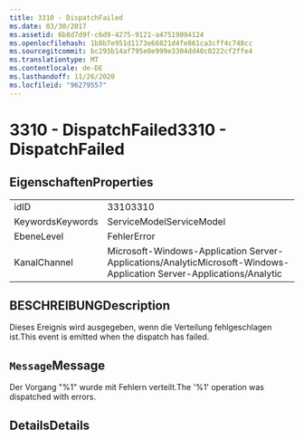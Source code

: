 ```yaml
---
title: 3310 - DispatchFailed
ms.date: 03/30/2017
ms.assetid: 6b8d7d9f-c6d9-4275-9121-a47519094124
ms.openlocfilehash: 1b8b7e951d1173e66821d4fe861ca3cff4c748cc
ms.sourcegitcommit: bc293b14af795e0e999e3304dd40c0222cf2ffe4
ms.translationtype: MT
ms.contentlocale: de-DE
ms.lasthandoff: 11/26/2020
ms.locfileid: "96279557"
---
```

# <a name="3310---dispatchfailed"></a><span data-ttu-id="314ee-102">3310 - DispatchFailed</span><span class="sxs-lookup"><span data-stu-id="314ee-102">3310 - DispatchFailed</span></span>

## <a name="properties"></a><span data-ttu-id="314ee-103">Eigenschaften</span><span class="sxs-lookup"><span data-stu-id="314ee-103">Properties</span></span>  
  
|||  
|-|-|  
|<span data-ttu-id="314ee-104">id</span><span class="sxs-lookup"><span data-stu-id="314ee-104">ID</span></span>|<span data-ttu-id="314ee-105">3310</span><span class="sxs-lookup"><span data-stu-id="314ee-105">3310</span></span>|  
|<span data-ttu-id="314ee-106">Keywords</span><span class="sxs-lookup"><span data-stu-id="314ee-106">Keywords</span></span>|<span data-ttu-id="314ee-107">ServiceModel</span><span class="sxs-lookup"><span data-stu-id="314ee-107">ServiceModel</span></span>|  
|<span data-ttu-id="314ee-108">Ebene</span><span class="sxs-lookup"><span data-stu-id="314ee-108">Level</span></span>|<span data-ttu-id="314ee-109">Fehler</span><span class="sxs-lookup"><span data-stu-id="314ee-109">Error</span></span>|  
|<span data-ttu-id="314ee-110">Kanal</span><span class="sxs-lookup"><span data-stu-id="314ee-110">Channel</span></span>|<span data-ttu-id="314ee-111">Microsoft-Windows-Application Server-Applications/Analytic</span><span class="sxs-lookup"><span data-stu-id="314ee-111">Microsoft-Windows-Application Server-Applications/Analytic</span></span>|  
  
## <a name="description"></a><span data-ttu-id="314ee-112">BESCHREIBUNG</span><span class="sxs-lookup"><span data-stu-id="314ee-112">Description</span></span>  

 <span data-ttu-id="314ee-113">Dieses Ereignis wird ausgegeben, wenn die Verteilung fehlgeschlagen ist.</span><span class="sxs-lookup"><span data-stu-id="314ee-113">This event is emitted when the dispatch has failed.</span></span>  
  
## <a name="message"></a><span data-ttu-id="314ee-114">`Message`</span><span class="sxs-lookup"><span data-stu-id="314ee-114">Message</span></span>  

 <span data-ttu-id="314ee-115">Der Vorgang "%1" wurde mit Fehlern verteilt.</span><span class="sxs-lookup"><span data-stu-id="314ee-115">The '%1' operation was dispatched with errors.</span></span>  
  
## <a name="details"></a><span data-ttu-id="314ee-116">Details</span><span class="sxs-lookup"><span data-stu-id="314ee-116">Details</span></span>

